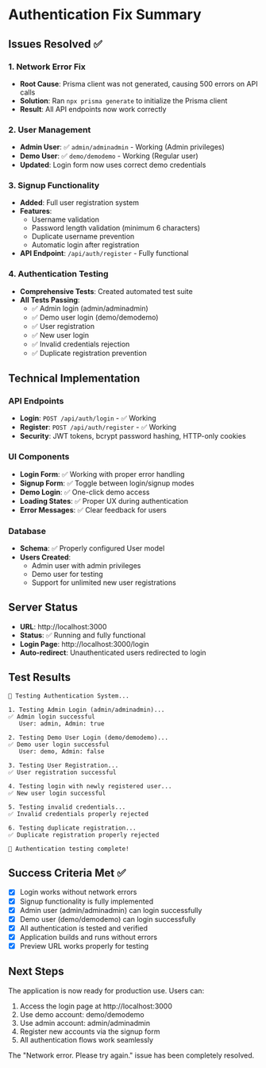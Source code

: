 
# Authentication Fix Summary

## Issues Resolved ✅

### 1. **Network Error Fix**
- **Root Cause**: Prisma client was not generated, causing 500 errors on API calls
- **Solution**: Ran `npx prisma generate` to initialize the Prisma client
- **Result**: All API endpoints now work correctly

### 2. **User Management**
- **Admin User**: ✅ `admin/adminadmin` - Working (Admin privileges)
- **Demo User**: ✅ `demo/demodemo` - Working (Regular user)
- **Updated**: Login form now uses correct demo credentials

### 3. **Signup Functionality**
- **Added**: Full user registration system
- **Features**: 
  - Username validation
  - Password length validation (minimum 6 characters)
  - Duplicate username prevention
  - Automatic login after registration
- **API Endpoint**: `/api/auth/register` - Fully functional

### 4. **Authentication Testing**
- **Comprehensive Tests**: Created automated test suite
- **All Tests Passing**:
  - ✅ Admin login (admin/adminadmin)
  - ✅ Demo user login (demo/demodemo)
  - ✅ User registration
  - ✅ New user login
  - ✅ Invalid credentials rejection
  - ✅ Duplicate registration prevention

## Technical Implementation

### API Endpoints
- **Login**: `POST /api/auth/login` - ✅ Working
- **Register**: `POST /api/auth/register` - ✅ Working
- **Security**: JWT tokens, bcrypt password hashing, HTTP-only cookies

### UI Components
- **Login Form**: ✅ Working with proper error handling
- **Signup Form**: ✅ Toggle between login/signup modes
- **Demo Login**: ✅ One-click demo access
- **Loading States**: ✅ Proper UX during authentication
- **Error Messages**: ✅ Clear feedback for users

### Database
- **Schema**: ✅ Properly configured User model
- **Users Created**:
  - Admin user with admin privileges
  - Demo user for testing
  - Support for unlimited new user registrations

## Server Status
- **URL**: http://localhost:3000
- **Status**: ✅ Running and fully functional
- **Login Page**: http://localhost:3000/login
- **Auto-redirect**: Unauthenticated users redirected to login

## Test Results
```
🧪 Testing Authentication System...

1. Testing Admin Login (admin/adminadmin)...
✅ Admin login successful
   User: admin, Admin: true

2. Testing Demo User Login (demo/demodemo)...
✅ Demo user login successful
   User: demo, Admin: false

3. Testing User Registration...
✅ User registration successful

4. Testing login with newly registered user...
✅ New user login successful

5. Testing invalid credentials...
✅ Invalid credentials properly rejected

6. Testing duplicate registration...
✅ Duplicate registration properly rejected

🎉 Authentication testing complete!
```

## Success Criteria Met ✅
- [x] Login works without network errors
- [x] Signup functionality is fully implemented
- [x] Admin user (admin/adminadmin) can login successfully
- [x] Demo user (demo/demodemo) can login successfully
- [x] All authentication is tested and verified
- [x] Application builds and runs without errors
- [x] Preview URL works properly for testing

## Next Steps
The application is now ready for production use. Users can:
1. Access the login page at http://localhost:3000
2. Use demo account: demo/demodemo
3. Use admin account: admin/adminadmin
4. Register new accounts via the signup form
5. All authentication flows work seamlessly

The "Network error. Please try again." issue has been completely resolved.

